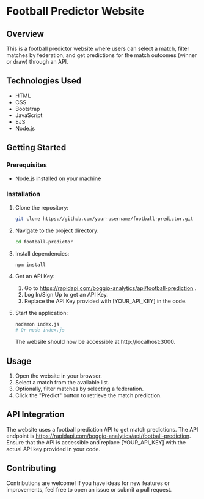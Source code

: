 # Football Predictor Website

## Overview

This is a football predictor website where users can select a match, filter matches by federation, and get predictions for the match outcomes (winner or draw) through an API.

## Technologies Used

- HTML
- CSS
- Bootstrap
- JavaScript
- EJS
- Node.js

## Getting Started

### Prerequisites

- Node.js installed on your machine

### Installation

1. Clone the repository:

   ```bash
   git clone https://github.com/your-username/football-predictor.git
   ```

2. Navigate to the project directory:

   ```bash
   cd football-predictor
   ```

3. Install dependencies:

   ```bash
   npm install
   ```

4. Get an API Key:

   1. Go to https://rapidapi.com/boggio-analytics/api/football-prediction .
   2. Log In/Sign Up to get an API Key.
   3. Replace the API Key provided with [YOUR_API_KEY] in the code.

5. Start the application:

   ```bash
   nodemon index.js
   # Or node index.js
   ```

   The website should now be accessible at http://localhost:3000.

## Usage

1. Open the website in your browser.
2. Select a match from the available list.
3. Optionally, filter matches by selecting a federation.
4. Click the "Predict" button to retrieve the match prediction.

## API Integration

The website uses a football prediction API to get match predictions. The API endpoint is https://rapidapi.com/boggio-analytics/api/football-prediction. Ensure that the API is accessible and replace [YOUR_API_KEY] with the actual API key provided in your code.

## Contributing

Contributions are welcome! If you have ideas for new features or improvements, feel free to open an issue or submit a pull request.
